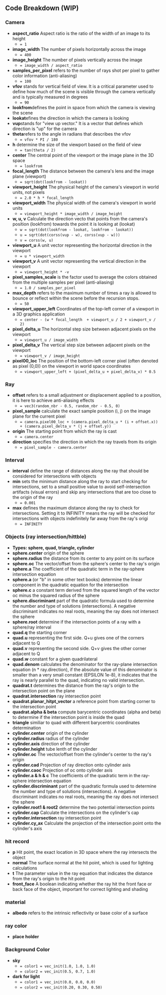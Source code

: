 ## Code Breakdown (WIP)

### Camera
- **aspect_ratio** Aspect ratio is the ratio of the width of an image to its height
  - `= 1`
- **image_width** The number of pixels horizontally across the image
  - `= 400`
- **image_height** The number of pixels vertically across the image
  - `= image_width / aspect_ratio`
- **samples_per_pixel** refers to the number of rays shot per pixel to gather color information (anti-aliasing)
  - `= 100`
- **vfov** stands for vertical field of view. It is a critical parameter used to define how much of the scene is visible through the camera vertically and is typically measured in degrees
  - `= 90`
- **lookfrom**defines the point in space from which the camera is viewing the scene
- **lookat**efines the direction in which the camera is looking
- **vup**stands for "view up vector." It is a vector that defines which direction is "up" for the camera
- **theta**refers to the angle in radians that describes the vfov
  - `= vfov * PI / 180`
- **h** determine the size of the viewport based on the field of view
  - `= tan(theta / 2)`
- **center** The central point of the viewport or the image plane in the 3D space
  - `= lookfrom`
- **focal_length** The distance between the camera's lens and the image plane (viewport)
  - `= sqrt(dot(lookfrom - lookat))`
- **viewport_height** The physical height of the camera's viewport in world units, not pixels
  - `= 2.0 * h * focal_length`
- **viewport_width** The physical width of the camera's viewport in world units
  - `= viewport_height * image_width / image_height`
- **w, u, v** Calculate the direction vecto that points from the camera's position (lookfrom) towards the point it is looking at (lookat)
  - `w = sqrt(dot(lookfrom - lookat, lookfrom - lookat))`
  - `u = sqrt(dot(corss(vup - w), corss(vup - w)))`
  - `v = corss(w, u)`
- **viewport_u** A unit vector representing the horizontal direction in the viewport
  - `= u * viewport_width`
- **viewport_v** A unit vector representing the vertical direction in the viewport
  - `= viewport_height * -v`
- **pixel_samples_scale** is the factor used to average the colors obtained from the multiple samples per pixel (anti-aliasing)
  - `= 1.0 / samples_per_pixel`
- **max_depth** refers to the maximum number of times a ray is allowed to bounce or reflect within the scene before the recursion stops.
  - `= 50`
- **viewport_upper_left** Coordinates of the top-left corner of a viewport in a 3D graphics application
  - `= center - (w * focal_length  + viewport_u / 2 + viewport_v / 2)`
- **pixel_delta_u** The horizontal step size between adjacent pixels on the viewport
  - `= viewport_u / image_width`
- **pixel_delta_v** The vertical step size between adjacent pixels on the viewport
  - `= viewport_v / image_height`
- **pixel00_loc** The position of the bottom-left corner pixel (often denoted as pixel (0,0)) on the viewport in world space coordinates
  - `= viewport_upper_left + (pixel_delta_u + pixel_delta_v) * 0.5`

### Ray
- **offset** refers to a small adjustment or displacement applied to a position, it is here to achieve anti-aliasing effects
  - `= vec3(random_nbr - 0.5, random_nbr - 0.5, 0)`
- **pixel_sample** calculate the exact sample position (i, j) on the image plane for the current pixel
  - `= camera.pixel00_loc + (camera.pixel_delta_u * (i + offset.x)) + (camera.pixel_delta_v * (j + offset.y))`
- **origin** The starting point from which the ray is cast
  - `= camera.center`
- **direction** specifies the direction in which the ray travels from its origin
  - `= pixel_sample - camera.center`

### Interval
- **interval** define the range of distances along the ray that should be considered for intersections with objects
- **min** sets the minimum distance along the ray to start checking for intersections, set to a small positive value to avoid self-intersection artifacts (visual errors) and skip any intersections that are too close to the origin of the ray
  - `= 0.001`
- **max** defines the maximum distance along the ray to check for intersections. Setting it to INFINITY means the ray will be checked for intersections with objects indefinitely far away from the ray's origi
  - `= INFINITY`

### Objects (ray intersection/hittble)
- **Types: sphere, quad, triangle, cylinder** 
- **sphere.center** origin of the sphere
- **sphere.radius** the distance from its center to any point on its surface
- **sphere.oc** The vector/offset from the sphere's center to the ray's origin
- **sphere.a** The coefficient of the quadratic term in the ray-sphere intersection equation
- **sphere.a** (or "b" in some other text books) determine the linear component in the quadratic equation for the intersection
- **sphere.c** a constant term derived from the squared length of the vector oc minus the squared radius of the sphere
- **sphere.discriminant** part of the quadratic formula used to determine the number and type of solutions (intersections). A negative discriminant indicates no real roots, meaning the ray does not intersect the sphere
- **sphere.root** determine if the intersection points of a ray with a sphere/ray interval 
- **quad.q** the starting corner
- **quad.u** representing the first side. Q+u gives one of the corners adjacent to Q
- **quad.v** representing the second side. Q+v gives the other corner adjacent to Q
- **quad.w** constant for a given quadrilateral
- **quad.denom** calculates the denominator for the ray-plane intersection equation (n * ray.direction), if the absolute value of this denominator is smaller than a very small constant (EPSILON 1e-8), it indicates that the ray is nearly parallel to the quad, indicating no valid intersection.
- **quadrat.t** determines the distance from the ray's origin to the intersection point on the plane
- **quadrat.intersection** ray intersection point
- **quadrat.planar_hitpt_vector** a reference point from starting corner to the intersection point
- **quadrat.alpha & beta** compute barycentric coordinates (alpha and beta) to determine if the intersection point is inside the quad
- **triangle** similiar to quad with different barycentric coordinates determination
- **cylinder.center** origin of the cylinder
- **cylinder.radius** radius of the cylinder
- **cylinder.axis** direction of the cylinder
- **cylinder.height** tube lenth of the cylinder
- **cylinder.oc** The vector/offset from the cylinder's center to the ray's origin
- **cylinder.cad** Projection of ray direction onto cylinder axis
- **cylinder.caoc** Projection of oc onto cylinder axis
- **cylinder.a & h & c** The coefficients of the quadratic term in the ray-sphere intersection equation
- **cylinder.discriminant** part of the quadratic formula used to determine the number and type of solutions (intersections). A negative discriminant indicates no real roots, meaning the ray does not intersect the sphere
- **cylinder.root1 & root2** determine  the two potential intersection points
- **cylinder.cap** Calculate the intersections on the cylinder's cap
- **cylinder.intersection** ray intersection point
- **cylinder.cy_ax** Calculate the projection of the intersection point onto the cylinder's axis

### hit record
- **p** Hit point, the exact location in 3D space where the ray intersects the object
- **normal** The surface normal at the hit point, which is used for lighting calculations
- **t** The parameter value in the ray equation that indicates the distance from the ray's origin to the hit point
- **front_face** A boolean indicating whether the ray hit the front face or back face of the object, important for correct lighting and shading

### material
- **albedo** refers to the intrinsic reflectivity or base color of a surface

### ray color
- **place holder**

### Background Color
- **sky**
    - `= color1 = vec_init(1.0, 1.0, 1.0)`
    - `= color2 = vec_init(0.5, 0.7, 1.0)`
- **dark for light**
    - `= color1 = vec_init(0.0, 0.0, 0.0)`
    - `= color2 = vec_init(0.20, 0.30, 0.50)`
